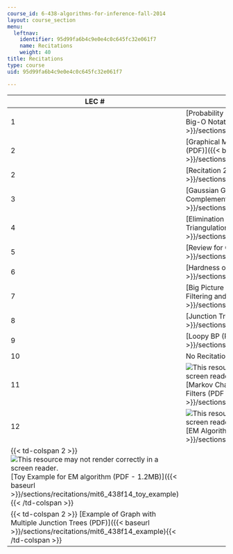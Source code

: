 ```yaml
---
course_id: 6-438-algorithms-for-inference-fall-2014
layout: course_section
menu:
  leftnav:
    identifier: 95d99fa6b4c9e0e4c0c645fc32e061f7
    name: Recitations
    weight: 40
title: Recitations
type: course
uid: 95d99fa6b4c9e0e4c0c645fc32e061f7

---
```


| LEC # | ASSIGNMENTS |
| --- | --- |
| 1 | [Probability Review, Directed Acyclic Graphs, Big-O Notation (PDF)]({{< baseurl >}}/sections/recitations/mit6_438f14_rec1) |
| 2 | [Graphical Model Definitions and Examples (PDF)]({{< baseurl >}}/sections/recitations/mit6_438f14_rec2) |
| 2 | [Recitation 2 Solutions (PDF)]({{< baseurl >}}/sections/recitations/mit6_438f14_rec2_sol) |
| 3 | [Gaussian Graphical Models: Schur's Complement (PDF)]({{< baseurl >}}/sections/recitations/mit6_438f14_rec3) |
| 4 | [Elimination Algorithm, Reconstituted Graph, Triangulation (PDF)]({{< baseurl >}}/sections/recitations/mit6_438f14_rec4) |
| 5 | [Review for Quiz 1 (PDF)]({{< baseurl >}}/sections/recitations/mit6_438f14_rec5) |
| 6 | [Hardness of Inference (PDF)]({{< baseurl >}}/sections/recitations/mit6_438f14_rec6) |
| 7 | [Big Picture So Far, Gaussian BP, Kalman Filtering and Smoothing (PDF)]({{< baseurl >}}/sections/recitations/mit6_438f14_rec7) |
| 8 | [Junction Trees (PDF)]({{< baseurl >}}/sections/recitations/mit6_438f14_rec8) |
| 9 | [Loopy BP (PDF)]({{< baseurl >}}/sections/recitations/mit6_438f14_rec9) |
| 10 | No Recitation Notes |
| 11 | ![This resource may not render correctly in a screen reader.](/images/inacessible.gif)[Markov Chain Monte Carlo Methods, Particle Filters (PDF - 1.7MB)]({{< baseurl >}}/sections/recitations/mit6_438f14_rec11) |
| 12 | ![This resource may not render correctly in a screen reader.](/images/inacessible.gif)[EM Algorithm (PDF - 2.2MB)]({{< baseurl >}}/sections/recitations/mit6_438f14_rec12) |
| {{< td-colspan 2 >}} ![This resource may not render correctly in a screen reader.](/images/inacessible.gif)[Toy Example for EM algorithm (PDF - 1.2MB)]({{< baseurl >}}/sections/recitations/mit6_438f14_toy_example){{< /td-colspan >}} ||
| {{< td-colspan 2 >}} [Example of Graph with Multiple Junction Trees (PDF)]({{< baseurl >}}/sections/recitations/mit6_438f14_example){{< /td-colspan >}} |